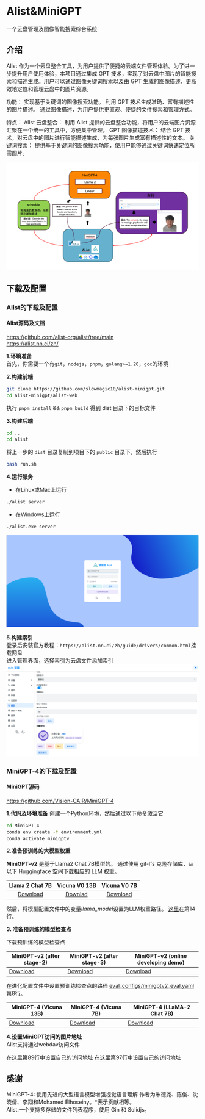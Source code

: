 # Alist&MiniGPT 
一个云盘管理及图像智能搜索综合系统 
## 介绍
Alist 作为一个云盘整合工具，为用户提供了便捷的云端文件管理体验。为了进一步提升用户使用体验，本项目通过集成 GPT 技术，实现了对云盘中图片的智能搜索和描述生成。用户可以通过图像关键词搜索以及由 GPT 生成的图像描述，更高效地定位和管理云盘中的图片资源。

功能：
实现基于关键词的图像搜索功能。
利用 GPT 技术生成准确、富有描述性的图片描述。
通过图像描述，为用户提供更直观、便捷的文件搜索和管理方式。

特点：
Alist 云盘整合： 利用 Alist 提供的云盘整合功能，将用户的云端图片资源汇聚在一个统一的工具中，方便集中管理。
GPT 图像描述技术： 结合 GPT 技术，对云盘中的图片进行智能描述生成，为每张图片生成富有描述性的文本。
关键词搜索： 提供基于关键词的图像搜索功能，使用户能够通过关键词快速定位所需图片。

![Description](./examples/description.png)


## 下载及配置
### Alist的下载及配置
#### Alist源码及文档
<https://github.com/alist-org/alist/tree/main><br>
<https://alist.nn.ci/zh/><br>

**1.环境准备**<br>
首先，你需要一个有```git```，```nodejs```，```pnpm```，```golang>=1.20```，```gcc```的环境<br>

**2.构建前端**<br>
```bash 
git clone https://github.com/slowmagic10/alist-minigpt.git
cd alist-minigpt/alist-web
```
执行 ```pnpm install``` && ```pnpm build``` 得到 dist 目录下的目标文件

**3.构建后端**<br>
```bash
cd ..
cd alist
```
将上一步的 ```dist``` 目录复制到项目下的 ```public``` 目录下，然后执行
```bash
bash run.sh
```

**4.运行服务**<br>
* 在Linux或Mac上运行
```bash
./alist server
```

* 在Windows上运行
```bash
./alist.exe server
```
![Description](./examples/login.png)

**5.构建索引**<br>
登录后安装官方教程：```https://alist.nn.ci/zh/guide/drivers/common.html```挂载网盘<br>
进入管理界面，选择索引为云盘文件添加索引
![Description](./examples/索引.png)


### MiniGPT-4的下载及配置
#### MiniGPT源码
<https://github.com/Vision-CAIR/MiniGPT-4>

**1.代码及环境准备**
创建一个Python环境，然后通过以下命令激活它
```bash
cd MiniGPT-4
conda env create -f environment.yml
conda activate minigptv
```


**2.准备预训练的大模型权重**

**MiniGPT-v2** 是基于Llama2 Chat 7B模型的。 
通过使用 git-lfs 克隆存储库，从以下 Huggingface 空间下载相应的 LLM 权重。

|                            Llama 2 Chat 7B                             |                                           Vicuna V0 13B                                           |                                          Vicuna V0 7B                                          |
:------------------------------------------------------------------------------------------------:|:----------------------------------------------------------------------------------------------:|:----------------------------------------------------------------------------------------------:
[Download](https://huggingface.co/meta-llama/Llama-2-7b-chat-hf/tree/main) | [Downlad](https://huggingface.co/Vision-CAIR/vicuna/tree/main) | [Download](https://huggingface.co/Vision-CAIR/vicuna-7b/tree/main) 

然后，将模型配置文件中的变量*llama_model*设置为LLM权重路径。
[这里](./MiniGPT-4/minigpt4/configs/models/minigpt_v2.yaml)在第14行。


**3. 准备预训练的模型检查点**

下载预训练的模型检查点

| MiniGPT-v2 (after stage-2) | MiniGPT-v2 (after stage-3) | MiniGPT-v2 (online developing demo)| 
|------------------------------|------------------------------|------------------------------|
| [Download](https://drive.google.com/file/d/1Vi_E7ZtZXRAQcyz4f8E6LtLh2UXABCmu/view?usp=sharing) |[Download](https://drive.google.com/file/d/1HkoUUrjzFGn33cSiUkI-KcT-zysCynAz/view?usp=sharing) | [Download](https://drive.google.com/file/d/1aVbfW7nkCSYx99_vCRyP1sOlQiWVSnAl/view?usp=sharing) |


在进化配置文件中设置预训练检查点的路径 
[eval_configs/minigptv2_eval.yaml](./MiniGPT-4/eval_configs/minigptv2_eval.yaml)第8行。


| MiniGPT-4 (Vicuna 13B) | MiniGPT-4 (Vicuna 7B) | MiniGPT-4 (LLaMA-2 Chat 7B) |
|----------------------------|---------------------------|---------------------------------|
| [Download](https://drive.google.com/file/d/1a4zLvaiDBr-36pasffmgpvH5P7CKmpze/view?usp=share_link) | [Download](https://drive.google.com/file/d/1RY9jV0dyqLX-o38LrumkKRh6Jtaop58R/view?usp=sharing) | [Download](https://drive.google.com/file/d/11nAPjEok8eAGGEG1N2vXo3kBLCg0WgUk/view?usp=sharing) |

**4.设置MiniGPT访问的图片地址**<br>
Alist支持通过webdav访问文件

在[这里](./MiniGPT-4/alist.py#90)第89行中设置自己的访问地址
在[这里](./MiniGPT-4//alist.py)第97行中设置自己的访问地址








## 感谢
MiniGPT-4: 使用先进的大型语言模型增强视觉语言理解 作者为朱德尧、陈俊、沈晓倩、李翔和Mohamed Elhoseiny。*表示贡献相等。<br>
Alist:一个支持多存储的文件列表程序，使用 Gin 和 Solidjs。



